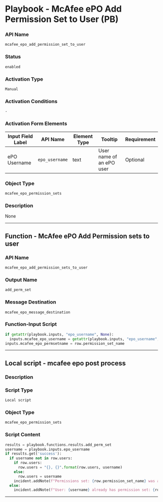 <!--
    DO NOT MANUALLY EDIT THIS FILE
    THIS FILE IS AUTOMATICALLY GENERATED WITH resilient-sdk codegen
    Generated with resilient-sdk v51.0.0.2.575
-->

# Playbook - McAfee ePO Add Permission Set to User (PB)

### API Name
`mcafee_epo_add_permission_set_to_user`

### Status
`enabled`

### Activation Type
`Manual`

### Activation Conditions
`-`

### Activation Form Elements
| Input Field Label | API Name | Element Type | Tooltip | Requirement |
| ----------------- | -------- | ------------ | ------- | ----------- |
| ePO Username | `epo_username` | text | User name of an ePO user | Optional |

### Object Type
`mcafee_epo_permission_sets`

### Description
None


---
## Function - McAfee ePO Add Permission sets to user

### API Name
`mcafee_epo_add_permission_sets_to_user`

### Output Name
`add_perm_set`

### Message Destination
`mcafee_epo_message_destination`

### Function-Input Script
```python
if getattr(playbook.inputs, "epo_username", None):
  inputs.mcafee_epo_username = getattr(playbook.inputs, "epo_username", None)
inputs.mcafee_epo_permsetname = row.permission_set_name
```

---

## Local script - mcafee epo post process

### Description


### Script Type
`Local script`

### Object Type
`mcafee_epo_permission_sets`

### Script Content
```python
results = playbook.functions.results.add_perm_set
username = playbook.inputs.epo_username
if results.get('success'):
  if username not in row.users:
    if row.users:
      row.users = "{}, {}".format(row.users, username)
    else:
      row.users = username
    incident.addNote(f"Permissions set: {row.permission_set_name} was added to user: {username}")
  else:
    incident.addNote(f"User: {username} already has permission set: {row.permission_set_name}")
```

---

